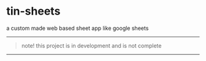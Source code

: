 # tin-sheets
a custom made web based sheet app like google sheets

----------------------------------------------------
> note!
> this project is in development and is not complete
----------------------------------------------------